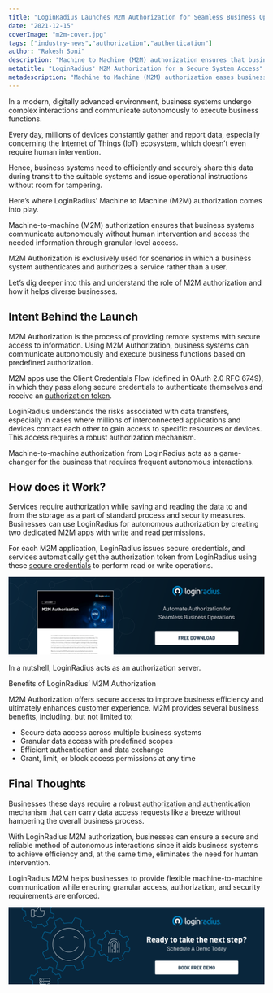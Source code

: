 ```yaml
---
title: "LoginRadius Launches M2M Authorization for Seamless Business Operations"
date: "2021-12-15"
coverImage: "m2m-cover.jpg"
tags: ["industry-news","authorization","authentication"]
author: "Rakesh Soni"
description: "Machine to Machine (M2M) authorization ensures that business systems communicate autonomously without human intervention and access the needed information securely and reliably."
metatitle: "LoginRadius' M2M Authorization for a Secure System Access"
metadescription: "Machine to Machine (M2M) authorization eases business data access without human intervention.  Learn how LoginRadius’ feature works for different businesses."
---
```


In a modern, digitally advanced environment, business systems undergo complex interactions and communicate autonomously to execute business functions. 

Every day, millions of devices constantly gather and report data, especially concerning the Internet of Things (IoT) ecosystem, which doesn’t even require human intervention. 

Hence, business systems need to efficiently and securely share this data during transit to the suitable systems and issue operational instructions without room for tampering.

Here’s where LoginRadius’ Machine to Machine (M2M) authorization comes into play. 

Machine-to-machine (M2M) authorization ensures that business systems communicate autonomously without human intervention and access the needed information through granular-level access.

M2M Authorization is exclusively used for scenarios in which a business system authenticates and authorizes a service rather than a user. 

Let’s dig deeper into this and understand the role of M2M authorization and how it helps diverse businesses. 


## Intent Behind the Launch 

M2M Authorization is the process of providing remote systems with secure access to information. Using M2M Authorization, business systems can communicate autonomously and execute business functions based on predefined authorization.

M2M apps use the Client Credentials Flow (defined in OAuth 2.0 RFC 6749), in which they pass along secure credentials to authenticate themselves and receive an [authorization token](https://www.loginradius.com/blog/identity/pros-cons-token-authentication/).

LoginRadius understands the risks associated with data transfers, especially in cases where millions of interconnected applications and devices contact each other to gain access to specific resources or devices. This access requires a robust authorization mechanism. 

Machine-to-machine authorization from LoginRadius acts as a game-changer for the business that requires frequent autonomous interactions. 

## How does it Work?

Services require authorization while saving and reading the data to and from the storage as a part of standard process and security measures. Businesses can use LoginRadius for autonomous authorization by creating two dedicated M2M apps with write and read permissions.

For each M2M application, LoginRadius issues secure credentials, and services automatically get the authorization token from LoginRadius using these [secure credentials](https://www.loginradius.com/blog/identity/login-security/) to perform read or write operations. 

[![DS-M2M](DS-M2M.png)](https://www.loginradius.com/resource/m-to-m-authorization-)

In a nutshell, LoginRadius acts as an authorization server. 

Benefits of LoginRadius’ M2M Authorization

M2M Authorization offers secure access to improve business efficiency and ultimately enhances customer experience. M2M provides several business benefits, including, but not limited to: 

* Secure data access across multiple business systems
* Granular data access with predefined scopes
* Efficient authentication and data exchange 
* Grant, limit, or block access permissions at any time

## Final Thoughts 

Businesses these days require a robust [authorization and authentication](https://www.loginradius.com/blog/identity/authentication-vs-authorization-infographic/) mechanism that can carry data access requests like a breeze without hampering the overall business process. 

With LoginRadius M2M authorization, businesses can ensure a secure and reliable method of autonomous interactions since it aids business systems to achieve efficiency and, at the same time, eliminates the need for human intervention. 

LoginRadius M2M helps businesses to provide flexible machine-to-machine communication while ensuring granular access, authorization, and security requirements are enforced.

[![Book-a-demo-loginradius](BD-Developers2-1024x310.png)](https://www.loginradius.com/contact-us?utm_source=blog&utm_medium=web&utm_campaign=loginradius-m2m-authorization-data-access)

